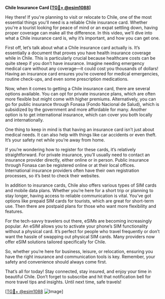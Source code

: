**Chile Insurance Card [[TG💪+ @esim1088](https://t.me/s/esim1088)]**

Hey there! If you're planning to visit or relocate to Chile, one of the most essential things you'll need is a reliable Chile insurance card. Whether you're a tourist looking for peace of mind or an expat settling down, having proper coverage can make all the difference. In this video, we’ll dive into what a Chile insurance card is, why it’s important, and how you can get one.

First off, let’s talk about what a Chile insurance card actually is. It’s essentially a document that proves you have health insurance coverage while in Chile. This is particularly crucial because healthcare costs can be quite steep if you don’t have insurance. Imagine needing emergency medical care without any coverage—it could cost you thousands of dollars! Having an insurance card ensures you’re covered for medical emergencies, routine check-ups, and even some prescription medications.

Now, when it comes to getting a Chile insurance card, there are several options available. You can opt for private insurance plans, which are often more flexible but might come with higher premiums. Alternatively, you can go for public insurance through Fonasa (Fondo Nacional de Salud), which is subsidized by the government and more affordable for many. Another option is to get international insurance, which can cover you both locally and internationally.

One thing to keep in mind is that having an insurance card isn’t just about medical needs. It can also help with things like car accidents or even theft. It’s your safety net while you’re away from home.

If you’re wondering how to register for these cards, it’s relatively straightforward. For private insurance, you’ll usually need to contact an insurance provider directly, either online or in person. Public insurance through Fonasa can be registered online or at their local offices. International insurance providers often have their own registration processes, so it’s best to check their websites.

In addition to insurance cards, Chile also offers various types of SIM cards and mobile data plans. Whether you’re here for a short trip or planning to stay longer, having access to reliable communication is vital. You’ve got options like prepaid SIM cards for tourists, which are great for short-term use. Then there are postpaid plans for those who want more flexibility and features.

For the tech-savvy travelers out there, eSIMs are becoming increasingly popular. An eSIM allows you to activate your phone’s SIM functionality without a physical card. It’s perfect for people who travel frequently or don’t want the hassle of swapping out physical SIM cards. Many providers now offer eSIM solutions tailored specifically for Chile.

So, whether you’re here for business, leisure, or relocation, ensuring you have the right insurance and communication tools is key. Remember, your safety and convenience should always come first.

That’s all for today! Stay connected, stay insured, and enjoy your time in beautiful Chile. Don’t forget to subscribe and hit that notification bell for more travel tips and insights. Until next time, safe travels!

[[TG💪+ @esim1088](https://t.me/s/esim1088) ![Image](https://i.postimg.cc/Y0z9fWf4/image.png)]